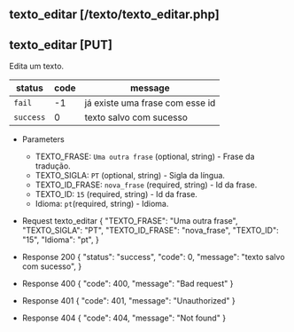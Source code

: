 ## texto_editar [/texto/texto_editar.php]

## texto_editar [PUT]

Edita um texto.

status    | code | message
---       | ---  | ---
`fail`    | -1   | já existe uma frase com esse id
`success` |  0   | texto salvo com sucesso

+ Parameters 
    + TEXTO_FRASE: `Uma outra frase` (optional, string) - Frase da tradução.
    + TEXTO_SIGLA: `PT` (optional, string) - Sigla da língua.
    + TEXTO_ID_FRASE: `nova_frase` (required, string) - Id da frase.
    + TEXTO_ID: `15` (required, string) - Id da frase.
    + Idioma: `pt`(required, string) - Idioma.

+ Request texto_editar
    {
        "TEXTO_FRASE": "Uma outra frase",
        "TEXTO_SIGLA": "PT",
        "TEXTO_ID_FRASE": "nova_frase",
        "TEXTO_ID": "15",
        "Idioma": "pt",
    }

+ Response 200
    {
        "status": "success",
        "code": 0,
        "message": "texto salvo com sucesso",
    }

+ Response 400
    {
        "code": 400,
        "message": "Bad request"
    }

+ Response 401
    {
        "code": 401,
        "message": "Unauthorized"
    }

+ Response 404
    {
        "code": 404,
        "message": "Not found"
    }
